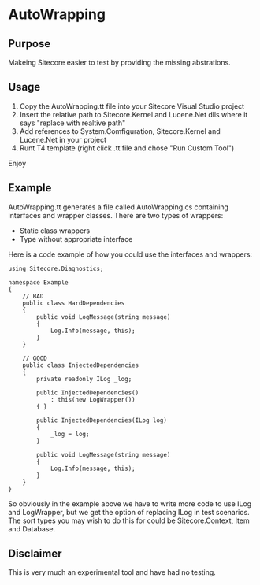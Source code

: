 AutoWrapping
============

Purpose
-------

Makeing Sitecore easier to test by providing the missing abstrations.

Usage
-----

1. Copy the AutoWrapping.tt file into your Sitecore Visual Studio project
2. Insert the relative path to Sitecore.Kernel and Lucene.Net dlls where it says "replace with realtive path"
3. Add references to System.Comfiguration, Sitecore.Kernel and Lucene.Net in your project
4. Runt T4 template (right click .tt file and chose "Run Custom Tool")
 
Enjoy

Example
-------

AutoWrapping.tt generates a file called AutoWrapping.cs containing interfaces and wrapper classes. There are two types of wrappers:

- Static class wrappers
- Type without appropriate interface

Here is a code example of how you could use the interfaces and wrappers:

    using Sitecore.Diagnostics;

    namespace Example
    {
        // BAD
        public class HardDependencies
        {
            public void LogMessage(string message)
            {
                Log.Info(message, this);
            }
        }

        // GOOD
        public class InjectedDependencies
        {
            private readonly ILog _log; 

            public InjectedDependencies()
                : this(new LogWrapper())
            { }

            public InjectedDependencies(ILog log)
            {
                _log = log;
            }

            public void LogMessage(string message)
            {
                Log.Info(message, this);
            }
        }
    }

So obviously in the example above we have to write more code to use ILog and LogWrapper, but we get the option of replacing ILog in test scenarios. The sort types you may wish to do this for could be Sitecore.Context, Item and Database.

Disclaimer
----------

This is very much an experimental tool and have had no testing.

